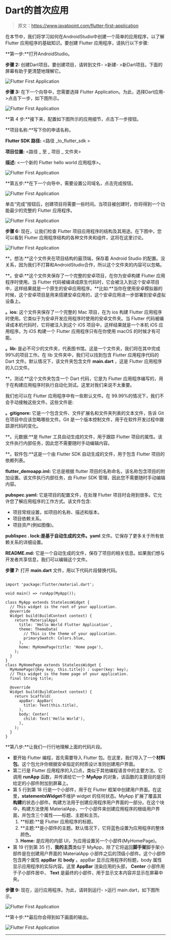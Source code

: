 # Dart的首次应用

> 原文：<https://www.javatpoint.com/flutter-first-application>

在本节中，我们将学习如何在AndroidStudio中创建一个简单的应用程序，以了解 Flutter 应用程序的基础知识。要创建 Flutter 应用程序，请执行以下步骤:

**第一步:**打开AndroidStudio。

**步骤 2:** 创建Dart项目。要创建项目，请转到文件- >新建- >新Dart项目。下面的屏幕有助于更清楚地理解它。

![Flutter First Application](img/cbf9fb6d1a533424d8265c47b5fb28ff.png)

**步骤 3:** 在下一个向导中，您需要选择 Flutter Application。为此，选择Dart应用- >点击下一步，如下图所示。

![Flutter First Application](img/e65298fe1afe0196d77d9bed22b52dba.png)

**第 4 步:**接下来，配置如下图所示的应用细节，点击下一步按钮。

**项目名称:**写下你的申请名称。

**Flutter SDK 路径:** <路径 _to_flutter_sdk >

**项目位置:** <路径 _ 至 _ 项目 _ 文件夹>

**描述:** <一个新的 Flutter hello world 应用程序>。

![Flutter First Application](img/2457b75eb8c6d87a3221cad36562bbe7.png)

**第五步:**在下一个向导中，需要设置公司域名，点击完成按钮。

![Flutter First Application](img/3cbb82553297e07337d92751a1a2ce77.png)

单击“完成”按钮后，创建项目将需要一些时间。当项目被创建时，你将得到一个功能最少的完整的 Flutter 应用程序。

![Flutter First Application](img/1185bddbafa274f3c3e446c7f6570bdd.png)

**步骤 6:** 现在，让我们检查 Flutter 项目应用程序的结构及其用途。在下图中，您可以看到 Flutter 应用程序结构的各种文件夹和组件，这将在这里讨论。

![Flutter First Application](img/f437fbcf20d5456f126d027a272b3a92.png)

**。想法:**这个文件夹在项目结构的最顶端，保存着 Android Studio 的配置。没关系，因为我们不打算和AndroidStudio合作，所以这个文件夹的内容可以忽略。

**。安卓:**这个文件夹保存了一个完整的安卓项目，在你为安卓构建 Flutter 应用程序时使用。当 Flutter 代码被编译成原生代码时，它会被注入到这个安卓项目中，这样结果就是一个原生的安卓应用程序。**比如:**当你在使用安卓模拟器的时候，这个安卓项目是用来搭建安卓应用的，这个安卓应用进一步部署到安卓虚拟设备上。

**。ios:** 这个文件夹保存了一个完整的 Mac 项目，在为 ios 构建 Flutter 应用程序时使用。它类似于为安卓开发应用程序时使用的安卓文件夹。当 Flutter 代码被编译成本机代码时，它将被注入到这个 iOS 项目中，这样结果就是一个本机 iOS 应用程序。为 iOS 构建一个 Flutter 应用程序只有在你使用 macOS 的时候才有可能。

**。lib:** 是必不可少的文件夹，代表图书馆。这是一个文件夹，我们将在其中完成 99%的项目工作。在 lib 文件夹中，我们可以找到包含 Flutter 应用程序代码的 Dart 文件。默认情况下，该文件夹包含文件 **main.dart** ，这是 Flutter 应用程序的入口文件。

**。测试:**这个文件夹包含一个 Dart 代码，它是为 Flutter 应用程序编写的，用于在构建应用程序时执行自动化测试。这里对我们来说不太重要。

我们也可以在 Flutter 应用程序中有一些默认文件。在 99.99%的情况下，我们不会手动接触这些文件。这些文件是:

**。gitignore:** 它是一个包含文件、文件扩展名和文件夹列表的文本文件，告诉 Git 在项目中应该忽略哪些文件。Git 是一个版本控制文件，用于在软件开发过程中跟踪源代码的变化。

**。元数据:**是 flutter 工具自动生成的文件，用于跟踪 Flutter 项目的属性。该文件执行内部任务，因此您不需要随时手动编辑内容。

**。软件包:**这是一个由 Flutter SDK 自动生成的文件，用于包含 Flutter 项目的依赖列表。

**flutter_demoapp.iml:** 它总是根据 flutter 项目的名称命名，该名称包含项目的附加设置。该文件执行内部任务，由 Flutter SDK 管理，因此您不需要随时手动编辑内容。

**pubspec.yaml:** 它是项目的配置文件，在处理 Flutter 项目时会用到很多。它允许您了解应用程序的工作方式。该文件包含:

*   项目常规设置，如项目的名称、描述和版本。
*   项目依赖关系。
*   项目资产(例如图像)。

**publispec . lock:**是基于**自动生成的文件。yaml** 文件。它保存了更多关于所有依赖关系的详细设置。

**README.md:** 它是一个自动生成的文件，保存了项目的相关信息。如果我们想与开发者共享信息，我们可以编辑这个文件。

**步骤 7:** 打开 **main.dart** 文件，用以下代码片段替换代码。

```

import 'package:flutter/material.dart';

void main() => runApp(MyApp());

class MyApp extends StatelessWidget {
  // This widget is the root of your application.
  @override
  Widget build(BuildContext context) {
    return MaterialApp(
      title: 'Hello World Flutter Application',
      theme: ThemeData(
        // This is the theme of your application.
        primarySwatch: Colors.blue,
      ),
      home: MyHomePage(title: 'Home page'),
    );
  }
}
class MyHomePage extends StatelessWidget {
  MyHomePage({Key key, this.title}) : super(key: key);
  // This widget is the home page of your application.
  final String title;

  @override
  Widget build(BuildContext context) {
    return Scaffold(
      appBar: AppBar(
        title: Text(this.title),
      ),
      body: Center(
        child: Text('Hello World'),
      ),
    );
  }
}

```

**第八步:**让我们一行行地理解上面的代码片段。

*   要开始 Flutter 编程，首先需要导入 Flutter 包。在这里，我们导入了一个**材料包**。这个包允许你根据安卓指定的材质设计准则创建用户界面。
*   第二行是 Flutter 应用程序的入口点，类似于其他编程语言中的主要方法。它调用 **runApp** 函数，并传递给它一个 **MyApp** 的对象，该函数的主要目的是将给定的小部件附加到屏幕上。
*   第 5 行到第 18 行是一个小部件，用于在 Flutter 框架中创建用户界面。在这里，**statementsWidget**不维护 widget 的任何状态。MyApp 扩展了覆盖其**构建**的状态小部件。构建方法用于创建应用程序用户界面的一部分。在这个块中，构建方法使用 MaterialApp，一个小部件来创建应用程序的根级用户界面，并包含三个属性——标题、主题和主页。
    1.  **标题:**是 Flutter 应用程序的标题。
    2.  **主题:**是小部件的主题。默认情况下，它将蓝色设置为应用程序的整体颜色。
    3.  **Home:** 是应用的内部 UI，为应用设置另一个小部件(MyHomePage)。
*   第 19 行到第 35 行，**我的主页**类似于 MyApp，除了它将返回**脚手架**脚手架小部件是在创建用户界面的 MaterialApp 小部件之后的顶级小部件。这个小部件包含两个属性 **appBar** 和 **body** 。appBar 显示应用程序的标题，body 属性显示应用程序的实际内容。这里 **AppBar** 渲染应用的头部， **Center** 小部件用于子小部件居中， **Text** 是最终的小部件，用于显示文本内容并显示在屏幕中央。

**步骤 9:** 现在，运行应用程序。为此，请转到运行- >运行 main.dart，如下图所示。

![Flutter First Application](img/a412411e6205429d890401a0a1df7071.png)

**第十步:**最后你会得到如下画面的输出。

![Flutter First Application](img/975a159187e261d74730535ae44ae5dd.png)

* * *